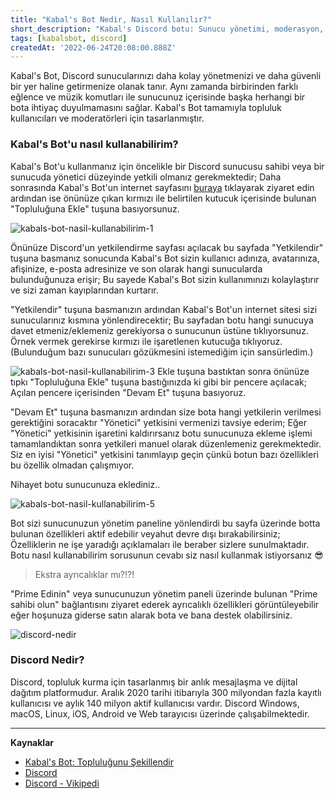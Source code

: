 ```yaml
---
title: "Kabal's Bot Nedir, Nasıl Kullanılır?"
short_description: "Kabal's Discord botu: Sunucu yönetimi, moderasyon, eğlence ve daha fazlasını kolayca halledin. Davet edin, kullanın!"
tags: [kabalsbot, discord]
createdAt: '2022-06-24T20:08:00.888Z'
---
```


Kabal's Bot, Discord sunucularınızı daha kolay yönetmenizi ve daha güvenli bir yer haline getirmenize olanak tanır. Aynı zamanda birbirinden farklı eğlence ve müzik komutları ile sunucunuz içerisinde başka herhangi bir bota ihtiyaç duyulmamasını sağlar. Kabal's Bot tamamıyla topluluk kullanıcıları ve moderatörleri için tasarlanmıştır.

### Kabal's Bot'u nasıl kullanabilirim?

Kabal's Bot'u kullanmanız için öncelikle bir Discord sunucusu sahibi veya bir sunucuda yönetici düzeyinde yetkili olmanız gerekmektedir; Daha sonrasında Kabal's Bot'un internet sayfasını [buraya](https://kabals.app) tıklayarak ziyaret edin ardından ise önünüze çıkan kırmızı ile belirtilen kutucuk içerisinde bulunan "Topluluğuna Ekle" tuşuna basıyorsunuz.

![kabals-bot-nasil-kullanabilirim-1](https://dervis.emirkabal.com/jO4U33R3dY4FYoj5.png)

Önünüze Discord'un yetkilendirme sayfası açılacak bu sayfada "Yetkilendir" tuşuna basmanız sonucunda Kabal's Bot sizin kullanıcı adınıza, avatarınıza, afişinize, e-posta adresinize ve son olarak hangi sunucularda bulunduğunuza erişir; Bu sayede Kabal's Bot sizin kullanımınızı kolaylaştırır ve sizi zaman kayıplarından kurtarır.

"Yetkilendir" tuşuna basmanızın ardından Kabal's Bot'un internet sitesi sizi sunucularınız kısmına yönlendirecektir; Bu sayfadan botu hangi sunucuya davet etmeniz/eklemeniz gerekiyorsa o sunucunun üstüne tıklıyorsunuz. Örnek vermek gerekirse kırmızı ile işaretlenen kutucuğa tıklıyoruz. (Bulunduğum bazı sunucuları gözükmesini istemediğim için sansürledim.)

![kabals-bot-nasil-kullanabilirim-3](https://dervis.emirkabal.com/gUv43Gw3nb4lf8J5.png)
Ekle tuşuna bastıktan sonra önünüze tıpkı "Topluluğuna Ekle" tuşuna bastığınızda ki gibi bir pencere açılacak; Açılan pencere içerisinden "Devam Et" tuşuna basıyoruz.

"Devam Et" tuşuna basmanızın ardından size bota hangi yetkilerin verilmesi gerektiğini soracaktır "Yönetici" yetkisini vermenizi tavsiye ederim; Eğer "Yönetici" yetkisinin işaretini kaldırırsanız botu sunucunuza ekleme işlemi tamamlandıktan sonra yetkileri manuel olarak düzenlemeniz gerekmektedir. Siz en iyisi "Yönetici" yetkisini tanımlayıp geçin çünkü botun bazı özellikleri bu özellik olmadan çalışmıyor.

Nihayet botu sunucunuza eklediniz..

![kabals-bot-nasil-kullanabilirim-5](https://dervis.emirkabal.com/1R0w38t3pJ4K2df5.png)

Bot sizi sunucunuzun yönetim paneline yönlendirdi bu sayfa üzerinde botta bulunan özellikleri aktif edebilir veyahut devre dışı bırakabilirsiniz; Özelliklerin ne işe yaradığı açıklamaları ile beraber sizlere sunulmaktadır. Botu nasıl kullanabilirim sorusunun cevabı siz nasıl kullanmak istiyorsanız 😎

> Ekstra ayrıcalıklar mı?!?!

"Prime Edinin" veya sunucunuzun yönetim paneli üzerinde bulunan "Prime sahibi olun" bağlantısını ziyaret ederek ayrıcalıklı özellikleri görüntüleyebilir eğer hoşunuza giderse satın alarak bota ve bana destek olabilirsiniz.

![discord-nedir](https://dervis.emirkabal.com/discord-landing.jpg)

### Discord Nedir?

Discord, topluluk kurma için tasarlanmış bir anlık mesajlaşma ve dijital dağıtım platformudur. Aralık 2020 tarihi itibarıyla 300 milyondan fazla kayıtlı kullanıcısı ve aylık 140 milyon aktif kullanıcısı vardır. Discord Windows, macOS, Linux, iOS, Android ve Web tarayıcısı üzerinde çalışabilmektedir.

---

**Kaynaklar**

- [Kabal's Bot: Topluluğunu Şekillendir](https://kabals.app)
- [Discord](https://discord.com)
- [Discord - Vikipedi](https://tr.wikipedia.org/wiki/Discord)
